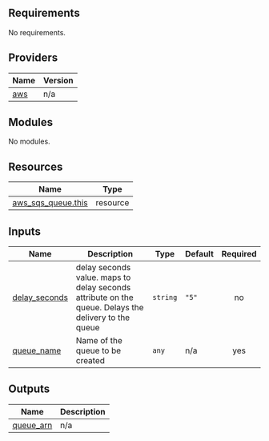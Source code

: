 ## Requirements

No requirements.

## Providers

| Name | Version |
|------|---------|
| <a name="provider_aws"></a> [aws](#provider\_aws) | n/a |

## Modules

No modules.

## Resources

| Name | Type |
|------|------|
| [aws_sqs_queue.this](https://registry.terraform.io/providers/hashicorp/aws/latest/docs/resources/sqs_queue) | resource |

## Inputs

| Name | Description | Type | Default | Required |
|------|-------------|------|---------|:--------:|
| <a name="input_delay_seconds"></a> [delay\_seconds](#input\_delay\_seconds) | delay seconds value. maps to delay seconds attribute on the queue. Delays the delivery to the queue | `string` | `"5"` | no |
| <a name="input_queue_name"></a> [queue\_name](#input\_queue\_name) | Name of the queue to be created | `any` | n/a | yes |

## Outputs

| Name | Description |
|------|-------------|
| <a name="output_queue_arn"></a> [queue\_arn](#output\_queue\_arn) | n/a |
